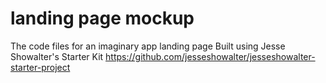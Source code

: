 # landing page mockup

The code files for an imaginary app landing page
Built using Jesse Showalter's Starter Kit https://github.com/jesseshowalter/jesseshowalter-starter-project
